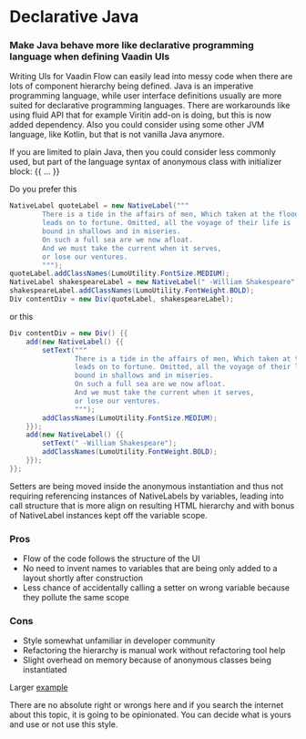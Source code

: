 # Declarative Java

### Make Java behave more like declarative programming language when defining Vaadin UIs

Writing UIs for Vaadin Flow can easily lead into messy code when there are lots of component hierarchy being defined.
Java is an imperative programming language, while user interface definitions usually are more suited for declarative
programming languages. There are workarounds like using fluid API that for example Viritin add-on is doing, but this is
now added dependency. Also you could consider using some other JVM language, like Kotlin, but that is not vanilla Java
anymore.

If you are limited to plain Java, then you could consider less commonly used, but part of the language syntax of
anonymous class with initializer block: {{ ... }}

Do you prefer this

```java
NativeLabel quoteLabel = new NativeLabel("""
        There is a tide in the affairs of men, Which taken at the flood, 
        leads on to fortune. Omitted, all the voyage of their life is 
        bound in shallows and in miseries. 
        On such a full sea are we now afloat. 
        And we must take the current when it serves, 
        or lose our ventures.
        """);
quoteLabel.addClassNames(LumoUtility.FontSize.MEDIUM);
NativeLabel shakespeareLabel = new NativeLabel(" -William Shakespeare");
shakespeareLabel.addClassNames(LumoUtility.FontWeight.BOLD);
Div contentDiv = new Div(quoteLabel, shakespeareLabel);
```

or this

```java
Div contentDiv = new Div() {{
    add(new NativeLabel() {{
        setText("""
                There is a tide in the affairs of men, Which taken at the flood, 
                leads on to fortune. Omitted, all the voyage of their life is 
                bound in shallows and in miseries. 
                On such a full sea are we now afloat. 
                And we must take the current when it serves, 
                or lose our ventures.
                """);
        addClassNames(LumoUtility.FontSize.MEDIUM);
    }});
    add(new NativeLabel() {{
        setText(" -William Shakespeare");
        addClassNames(LumoUtility.FontWeight.BOLD);
    }});
}};
```

Setters are being moved inside the anonymous instantiation and thus not requiring referencing instances of NativeLabels
by variables, leading into call structure that is more align on resulting HTML hierarchy and with bonus of NativeLabel
instances kept off the variable scope.

### Pros

- Flow of the code follows the structure of the UI
- No need to invent names to variables that are being only added to a layout shortly after construction
- Less chance of accidentally calling a setter on wrong variable because they pollute the same scope

### Cons

- Style somewhat unfamiliar in developer community
- Refactoring the hierarchy is manual work without refactoring tool help
- Slight overhead on memory because of anonymous classes being instantiated

Larger [example](src/main/java/org/samuliwritescode/declarativejava/MainRoute.java)

There are no absolute right or wrongs here and if you search the internet about this topic, it is going to be
opinionated. You can decide what is yours and use or not use this style.